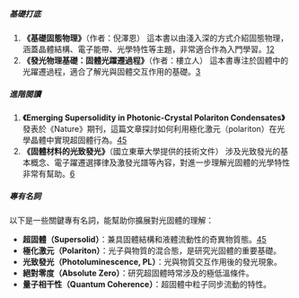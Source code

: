 ##### **基礎打底**

1. **《基礎固態物理》**（作者：倪澤恩） 這本書以由淺入深的方式介紹固態物理，涵蓋晶體結構、電子能帶、光學特性等主題，非常適合作為入門學習。[1](https://www.wunan.com.tw/bookdetail?NO=10738)[2](https://www.eslite.com/product/1001116712095129)
2. **《發光物理基礎：固體光躍遷過程》**（作者：樓立人） 這本書專注於固體中的光躍遷過程，適合了解光與固體交互作用的基礎。[3](https://www.sanmin.com.tw/product/index/004387468)


##### **進階閱讀**

1. **《Emerging Supersolidity in Photonic-Crystal Polariton Condensates》** 發表於《Nature》期刊，這篇文章探討如何利用極化激元（polariton）在光學晶體中實現超固體行為。[4](https://www.thenewslens.com/article/250208)[5](https://businessfocus.io/article/312199/%E6%B5%81%E5%8B%95%E7%9A%84%E5%9B%BA%E9%AB%94%EF%BC%9F%E6%8A%8A%E5%85%89%E8%AE%8A%E6%88%90%E3%80%8C%E8%B6%85%E5%9B%BA%E9%AB%94%E3%80%8D-%E6%84%8F%E5%A4%A7%E5%88%A9%E7%A7%91%E5%AD%B8%E5%AE%B6)
2. **《固體材料的光致發光》**（國立東華大學提供的技術文件） 涉及光致發光的基本概念、電子躍遷選擇律及激發光譜等內容，對進一步理解光固體的光學特性非常有幫助。[6](http://ws2-sun.ndhu.edu.tw/~phys2/GC38500/image/L3.pdf)

##### **專有名詞**

以下是一些關鍵專有名詞，能幫助你擴展對光固體的理解：

- **超固體（Supersolid）**：兼具固體結構和液體流動性的奇異物質態。[4](https://www.thenewslens.com/article/250208)[5](https://businessfocus.io/article/312199/%E6%B5%81%E5%8B%95%E7%9A%84%E5%9B%BA%E9%AB%94%EF%BC%9F%E6%8A%8A%E5%85%89%E8%AE%8A%E6%88%90%E3%80%8C%E8%B6%85%E5%9B%BA%E9%AB%94%E3%80%8D-%E6%84%8F%E5%A4%A7%E5%88%A9%E7%A7%91%E5%AD%B8%E5%AE%B6)
- **極化激元（Polariton）**：光子與物質的混合態，是研究光固體的重要基礎。
- **光致發光（Photoluminescence, PL）**：光與物質交互作用後的發光現象。
- **絕對零度（Absolute Zero）**：研究超固體時常涉及的極低溫條件。
- **量子相干性（Quantum Coherence）**：超固體中粒子同步流動的特性。